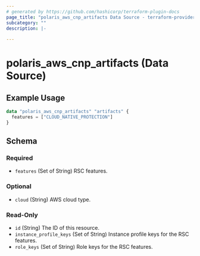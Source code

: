 ```yaml
---
# generated by https://github.com/hashicorp/terraform-plugin-docs
page_title: "polaris_aws_cnp_artifacts Data Source - terraform-provider-polaris"
subcategory: ""
description: |-
  
---
```


# polaris_aws_cnp_artifacts (Data Source)



## Example Usage

```terraform
data "polaris_aws_cnp_artifacts" "artifacts" {
  features = ["CLOUD_NATIVE_PROTECTION"]
}
```

<!-- schema generated by tfplugindocs -->
## Schema

### Required

- `features` (Set of String) RSC features.

### Optional

- `cloud` (String) AWS cloud type.

### Read-Only

- `id` (String) The ID of this resource.
- `instance_profile_keys` (Set of String) Instance profile keys for the RSC features.
- `role_keys` (Set of String) Role keys for the RSC features.

